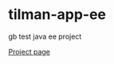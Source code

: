 # tilman-app-ee
gb test java ee project

<a href = "http://tilman-webapp-java-ee-gb.7e14.starter-us-west-2.openshiftapps.com/tilman/">Project page</a>


